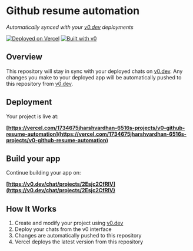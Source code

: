 # Github resume automation

*Automatically synced with your [v0.dev](https://v0.dev) deployments*

[![Deployed on Vercel](https://img.shields.io/badge/Deployed%20on-Vercel-black?style=for-the-badge&logo=vercel)](https://vercel.com/1734675jharshvardhan-6516s-projects/v0-github-resume-automation)
[![Built with v0](https://img.shields.io/badge/Built%20with-v0.dev-black?style=for-the-badge)](https://v0.dev/chat/projects/2Esjc2CfRIV)

## Overview

This repository will stay in sync with your deployed chats on [v0.dev](https://v0.dev).
Any changes you make to your deployed app will be automatically pushed to this repository from [v0.dev](https://v0.dev).

## Deployment

Your project is live at:

**[https://vercel.com/1734675jharshvardhan-6516s-projects/v0-github-resume-automation](https://vercel.com/1734675jharshvardhan-6516s-projects/v0-github-resume-automation)**

## Build your app

Continue building your app on:

**[https://v0.dev/chat/projects/2Esjc2CfRIV](https://v0.dev/chat/projects/2Esjc2CfRIV)**

## How It Works

1. Create and modify your project using [v0.dev](https://v0.dev)
2. Deploy your chats from the v0 interface
3. Changes are automatically pushed to this repository
4. Vercel deploys the latest version from this repository